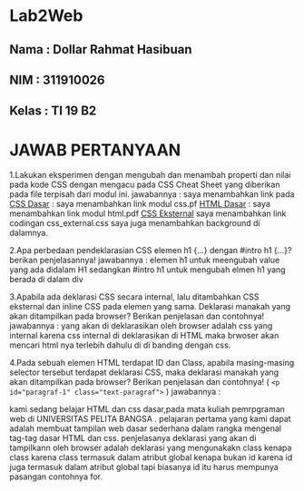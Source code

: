 # Lab2Web
## Nama     : Dollar Rahmat Hasibuan
## NIM      : 311910026
## Kelas    : TI 19 B2

# JAWAB PERTANYAAN
 
1.Lakukan eksperimen dengan mengubah dan menambah properti dan nilai pada kode CSS dengan mengacu pada CSS Cheat Sheet yang diberikan pada file terpisah dari modul ini.
jawabannya :
saya menambahkan link pada 
<a href="modul css.pdf" target="_blank" target="_top">CSS Dasar</a> : saya menambahkan link modul css.pf
<a href="modul HTML.pdf" target="_blank">HTML Dasar</a> : saya menambahkan link modul html.pdf
<a href="css_external.css">CSS Eksternal</a> saya menambahkan link codingan css_external.css
saya juga menambahkan background di dalamnya.

2.Apa perbedaan pendeklarasian CSS elemen h1 {...} dengan #intro h1 {...}? berikan penjelasannya!
jawabannya :
elemen h1 untuk meengubah value yang ada didalam H1 sedangkan #intro h1 untuk mengubah elmen h1 yang berada di dalam div

3.Apabila ada deklarasi CSS secara internal, lalu ditambahkan CSS eksternal dan inline CSS pada elemen yang sama. Deklarasi manakah yang akan ditampilkan pada browser? Berikan penjelasan dan contohnya!
jawabannya :
yang akan di deklarasikan oleh browser adalah css yang internal karena css internal di deklarasikan di HTML maka brwoser akan mencari html nya terlebih dahulu di di banding dengan css.

4.Pada sebuah elemen HTML terdapat ID dan Class, apabila masing-masing selector tersebut terdapat deklarasi CSS, maka deklarasi manakah yang akan ditampilkan pada browser? Berikan penjelasan dan contohnya! ( ``<p id="paragraf-1" class="text-paragraf">`` )
jawabannya :
<title> jawaban pakttekum </title>
kami sedang belajar HTML dan css dasar,pada mata kuliah pemrpgraman web di UNIVERSITAS PELITA BANGSA . pelajaran pertama yang kami dapat adalah membuat tampilan web dasar sederhana dalam rangka mengenal tag-tag dasar HTML dan css.
penjelasanya deklarasi yang akan di tampilkann oleh browser adalah deklarasi yang mengunakakn class kenapa class karena class termasuk dalam atribut global
kenapa bukan id karena id juga termasuk dalam atribut global tapi biasanya id itu harus mempunya pasangan contohnya for.
